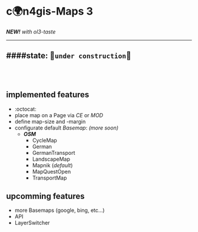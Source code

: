 c:earth_africa:n4gis-Maps 3
==============
***NEW!*** *with ol3-taste*

---
####**state:** :wrench:`under construction`:nut_and_bolt:
---

<br><br>

implemented features
----------------

- :octocat:
- place map on a Page via *CE* or *MOD*
- define map-size and -margin
- configurate default *Basemap*: *(more soon)*
    - ***OSM***
        - CycleMap
        - German
        - GermanTransport
        - LandscapeMap
        - Mapnik (*default*)
        - MapQuestOpen
        - TransportMap


upcomming features
--------------------

- more Basemaps (google, bing, etc...)
- API
- LayerSwitcher
